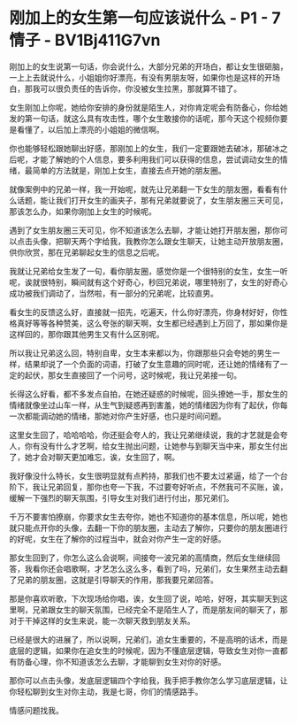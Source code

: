 # 刚加上的女生第一句应该说什么 - P1 - 7情子 - BV1Bj411G7vn

刚加上的女生说第一句话，你会说什么，大部分兄弟的开场白，都让女生很砸脑，一上上去就说什么，小姐姐你好漂亮，有没有男朋友呀，如果你也是这样的开场白，那我可以很负责任的告诉你，你没被女生拉黑，那就算不错了。

女生刚加上你呢，她给你安排的身份就是陌生人，对你肯定呢会有防备心，你给她发的第一句话，就这么具有攻击性，哪个女生敢接你的话呢，那今天这个视频你要是看懂了，以后加上漂亮的小姐姐的微信啊。

你也能够轻松跟她聊出好感，那刚加上的女生，我们一定要跟她去破冰，那破冰之后呢，才能了解她的个人信息，要多利用我们可以获得的信息，尝试调动女生的情绪，最简单的方法就是，刚加上女生，直接去点开她的朋友圈。

就像案例中的兄弟一样，我一开始呢，就先让兄弟翻一下女生的朋友圈，看看有什么话题，能让我们打开女生的画夹子，那有兄弟就要说了，女生朋友圈三天可见，那该怎么办，如果你刚加上女生的时候呢。

遇到了女生朋友圈三天可见，你不知道该怎么去聊，才能让她打开朋友圈，那你可以点击头像，把聊天两个字给我，我教你怎么跟女生聊天，让她主动开放朋友圈，供你欣赏，那在兄弟聊起女生的信息之后呢。

我就让兄弟给女生发了一句，看你朋友圈，感觉你是一个很特别的女生，女生一听呢，诶就很特别，瞬间就有这个好奇心，秒回兄弟说，哪里特别了，女生的好奇心成功被我们调动了，当然啦，有一部分的兄弟呢，比较直男。

看女生的反馈这么好，直接就一招先，吃遍天，什么你好漂亮，你身材好好，你性格真好等等各种赞美，这么夸张的聊天啊，女生都已经遇到上万回了，那如果你是这样回的，那你跟其他男生又有什么区别呢。

所以我让兄弟这么回，特别自卑，女生本来都以为，你跟那些只会夸她的男生一样，结果却说了一个负面的词语，打破了女生意趣的同时呢，还让她的情绪有了一定的起伏，那女生直接回了一个问号，这时候呢，我让兄弟接一句。

长得这么好看，都不多发点自拍，在她还疑惑的时候呢，回头撩她一手，那女生的情绪就像坐过山车一样，从生气到疑惑再到害羞，她的情绪因为你有了起伏，你每一次都能调动她的情绪，那她对你产生好感，也只是时间问题。

这里女生回了，哈哈哈哈，你还挺会夸人的，我让兄弟继续说，我的才艺就是会夸人，你有没有什么才艺啊，给女生抛出问题，让她参与到聊天当中来，那女生付出了，她才会对聊天更加难忘，诶，女生回了，啊。

我好像没什么特长，女生很明显就有点矜持，那我们也不要太过紧逼，给了一个台阶下，我让兄弟回复，那你也夸一下我，不过要夸好听点，不然我可不买账，诶，缓解一下强烈的聊天氛围，引导女生对我们进行付出，那兄弟们。

千万不要害怕撩崩，你要求女生去夸你，她也不知道你的基本信息，所以呢，她也就只能点开你的头像，去翻一下你的朋友圈，主动去了解你，只要你的朋友圈进行的好呢，女生在了解你的过程当中，就会对你产生一定的好感。

那女生回到了，你怎么这么会说啊，间接夸一波兄弟的高情商，然后女生继续回答，我看你还会唱歌啊，才艺怎么这么多，看到了吗，兄弟们，女生果然主动去翻了兄弟的朋友圈，这就是引导聊天的作用，那我要兄弟回答。

那是你喜欢听歌，下次现场给你唱，诶，女生回了说，哈哈，好呀，其实聊天到这里啊，兄弟跟女生的聊天氛围，已经完全不是陌生人了，而是朋友间的聊天了，那对于干掉这样的女生来说，能一次聊天救到朋友关系。

已经是很大的进展了，所以说啊，兄弟们，追女生重要的，不是高明的话术，而是底层的逻辑，如果你在追女生的时候呢，因为不懂底层逻辑，导致女生对你一直都有防备心理，你不知道该怎么去聊，才能聊到女生对你的好感。

那你可以点击头像，发底层逻辑四个字给我，我手把手教你怎么学习底层逻辑，让你轻松聊到女生对你主动，我是七哥，你们的情感路手。

情感问题找我。